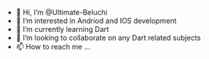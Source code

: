 - 👋 Hi, I’m @Ultimate-Beluchi
- 👀 I’m interested in Andriod and IOS development 
- 🌱 I’m currently learning Dart
- 💞️ I’m looking to collaborate on any Dart related subjects
- 📫 How to reach me ...

<!---
Ultimate-Beluchi/Ultimate-Beluchi is a ✨ special ✨ repository because its `README.md` (this file) appears on your GitHub profile.
You can click the Preview link to take a look at your changes.
--->
